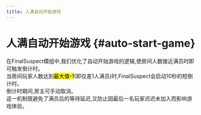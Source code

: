 ```yaml
---
title: 人满自动开始游戏
---
```

# 人满自动开始游戏 {#auto-start-game}

在FinalSuspect模组中,我们优化了自动开始游戏的逻辑,使房间人数接近满员时即可触发倒计时。\
当房间玩家人数达到<mark>最大值-1</mark>(即仅差1人满员)时,FinalSuspect会启动10秒的短倒计时。\
倒计时期间,房主可手动取消。\
这一机制既避免了满员后的等待延迟,又防止因最后一名玩家迟迟未加入而影响游戏体验。